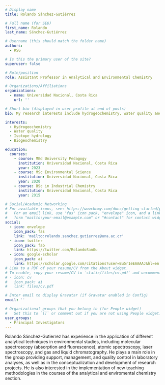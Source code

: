 ```yaml
---
# Display name
title: Rolando Sánchez-Gutiérrez

# Full name (for SEO)
first_name: Rolando
last_name: Sánchez-Gutiérrez

# Username (this should match the folder name)
authors:
  - RSG

# Is this the primary user of the site?
superuser: false

# Role/position
role: Assistant Professor in Analytical and Environmental Chemistry

# Organizations/Affiliations
organizations:
  - name: Universidad Nacional, Costa Rica
    url: ''

# Short bio (displayed in user profile at end of posts)
bio: My research interests include hydrogeochemistry, water quality and isotope hydrology.

interests:
  - Hydrogeochemistry
  - Water quality
  - Isotope hydrology
  - Biogeochemistry

education:
  courses:
    - course: MEd University Pedagogy
      institution: Universidad Nacional, Costa Rica
      year: 2023
    - course: MSc Environmental Science
      institution: Universidad Nacional, Costa Rica
      year: 2020
    - course: BSc in Industrial Chemistry
      institution: Universidad Nacional, Costa Rica
      year: 2015

# Social/Academic Networking
# For available icons, see: https://wowchemy.com/docs/getting-started/page-builder/#icons
#   For an email link, use "fas" icon pack, "envelope" icon, and a link in the
#   form "mailto:your-email@example.com" or "#contact" for contact widget.
social:
  - icon: envelope
    icon_pack: fas
    link: 'mailto:rolando.sanchez.gutierrez@una.ac.cr'
  - icon: twitter
    icon_pack: fab
    link: https://twitter.com/RolandoSanGu
  - icon: google-scholar
    icon_pack: ai
    link: https://scholar.google.com/citations?user=Bu5r1eEAAAAJ&hl=en
# Link to a PDF of your resume/CV from the About widget.
# To enable, copy your resume/CV to `static/files/cv.pdf` and uncomment the lines below.
# - icon: cv
#   icon_pack: ai
#   link: files/cv.pdf

# Enter email to display Gravatar (if Gravatar enabled in Config)
email: ''

# Organizational groups that you belong to (for People widget)
#   Set this to `[]` or comment out if you are not using People widget.
user_groups:
  - Principal Investigators
---
```


Rolando Sánchez-Gutierrez has experience in the application of different analytical techniques in environmental studies, including molecular spectroscopy (absorption and fluorescence), atomic spectroscopy, laser spectroscopy, and gas and liquid chromatography. He plays a main role in the group providing support, management, and quality control in laboratory analyses, as well as in the conceptualization and development of research projects. He is also interested in the implementation of new teaching methodologies in the courses of the analytical and enviromental chemistry section.
